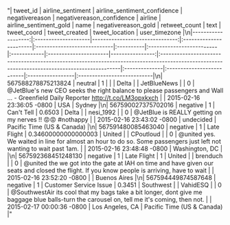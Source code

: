 "|           tweet_id | airline_sentiment   |   airline_sentiment_confidence | negativereason         | negativereason_confidence   | airline   | airline_sentiment_gold   | name        | negativereason_gold   |   retweet_count | text                                                                                                                                         | tweet_coord   | tweet_created             | tweet_location   | user_timezone              |\n|-------------------:|:--------------------|-------------------------------:|:-----------------------|:----------------------------|:----------|:-------------------------|:------------|:----------------------|----------------:|:---------------------------------------------------------------------------------------------------------------------------------------------|:--------------|:--------------------------|:-----------------|:---------------------------|\n| 567588278875213824 | neutral             |                              1 |                        |                             | Delta     |                          | JetBlueNews |                       |               0 | @JetBlue's new CEO seeks the right balance to please passengers and Wall ... - Greenfield Daily Reporter http://t.co/LM3opxkxch              |               | 2015-02-16 23:36:05 -0800 | USA              | Sydney                     |\n| 567590027375702016 | negative            |                              1 | Can't Tell             | 0.6503                      | Delta     |                          | nesi_1992   |                       |               0 | @JetBlue is REALLY getting on my nerves !! 😡😡 #nothappy                                                                                    |               | 2015-02-16 23:43:02 -0800 | undecided        | Pacific Time (US & Canada) |\n| 567591480085463040 | negative            |                              1 | Late Flight            | 0.34600000000000003         | United    |                          | CPoutloud   |                       |               0 | @united yes. We waited in line for almost an hour to do so. Some passengers just left not wanting to wait past 1am.                          |               | 2015-02-16 23:48:48 -0800 | Washington, DC   |                            |\n| 567592368451248130 | negative            |                              1 | Late Flight            | 1                           | United    |                          | brenduch    |                       |               0 | @united the we got into the gate at IAH on time and have given our seats and closed the flight. If you know people is arriving, have to wait |               | 2015-02-16 23:52:20 -0800 |                  | Buenos Aires               |\n| 567594449874587648 | negative            |                              1 | Customer Service Issue | 0.3451                      | Southwest |                          | VahidESQ    |                       |               0 | @SouthwestAir its cool that my bags take a bit longer, dont give me baggage blue balls-turn the carousel on, tell me it's coming, then not.  |               | 2015-02-17 00:00:36 -0800 | Los Angeles, CA  | Pacific Time (US & Canada) |"

